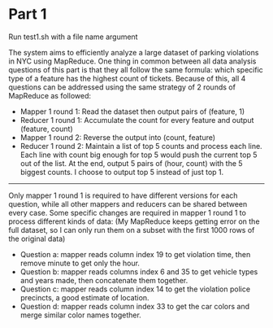 # Part 1
Run test1.sh with a file name argument

The system aims to efficiently analyze a large dataset of parking violations in NYC using MapReduce. One thing in common between all data analysis questions of this part is that they all follow the same formula: which specific type of a feature has the highest count of tickets. Because of this, all 4 questions can be addressed using the same strategy of 2 rounds of MapReduce as followed:
-	Mapper 1 round 1: Read the dataset then output pairs of (feature, 1)
-	Reducer 1 round 1: Accumulate the count for every feature and output (feature, count)
-	Mapper 1 round 2: Reverse the output into (count, feature)
-	Reducer 1 round 2: Maintain a list of top 5 counts and process each line. Each line with count big enough for top 5 would push the current top 5 out of the list. At the end, output 5 pairs of (hour, count) with the 5 biggest counts. I choose to output top 5 instead of just top 1.
---
Only mapper 1 round 1 is required to have different versions for each question, while all other mappers and reducers can be shared between every case. Some specific changes are required in mapper 1 round 1 to process different kinds of data:
(My MapReduce keeps getting error on the full dataset, so I can only run them on a subset with the first 1000 rows of the original data)
-	Question a: mapper reads column index 19 to get violation time, then remove minute to get only the hour.
-	Question b: mapper reads columns index 6 and 35 to get vehicle types and years made, then concatenate them together.
-	Question c: mapper reads column index 14 to get the violation police precincts, a good estimate of location.
-	Question d: mapper reads column index 33 to get the car colors and merge similar color names together.

